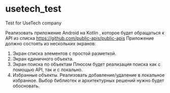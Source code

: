 # usetech_test
Test for UseTech company

Реализовать приложение Android на Kotlin , которое будет обращаться к API из списка
https://github.com/public-apis/public-apis
Приложение должно состоять из нескольких экранов: 
1. Экран списка элементов с простой разметкой.
2. Экран единичного объекта.
3. Экран поиска по объектам
Плюсом будет реализация поиска как с помощью API, так и с локально.
4. Избранные объекты.
Реализовать добавление/удаление в локальное избранное.
Выбор библиотек и архитектурных решений нужно будет обосновать.


